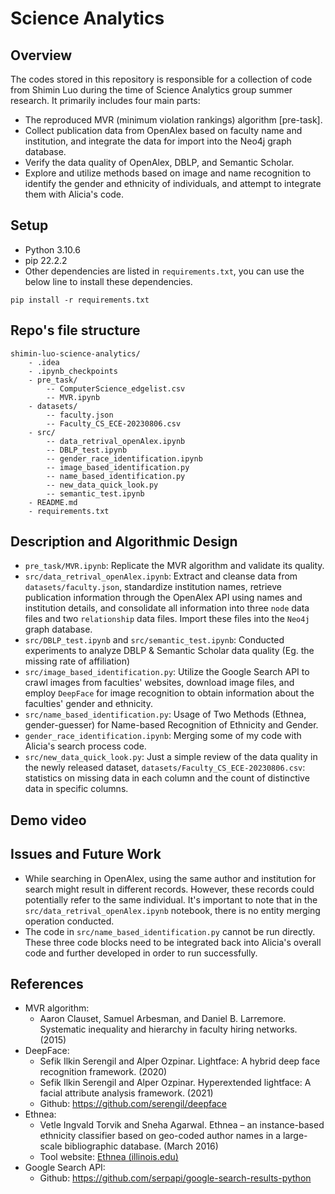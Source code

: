 # Science Analytics

## Overview

The codes stored in this repository is responsible for a collection of code from Shimin Luo during the time of Science Analytics group summer research. It primarily includes four main parts:

* The reproduced MVR (minimum violation rankings) algorithm [pre-task].
* Collect publication data from OpenAlex based on faculty name and institution, and integrate the data for import into the Neo4j graph database.
* Verify the data quality of OpenAlex, DBLP, and Semantic Scholar.
* Explore and utilize methods based on image and name recognition to identify the gender and ethnicity of individuals, and attempt to integrate them with Alicia's code.

## Setup

* Python 3.10.6
* pip 22.2.2
* Other dependencies are listed in `requirements.txt`, you can use the below line to install these dependencies.

```
pip install -r requirements.txt 
```

## Repo's file structure

```
shimin-luo-science-analytics/
    - .idea
    - .ipynb_checkpoints
    - pre_task/
        -- ComputerScience_edgelist.csv
        -- MVR.ipynb
    - datasets/ 
        -- faculty.json
        -- Faculty_CS_ECE-20230806.csv
    - src/
        -- data_retrival_openAlex.ipynb
        -- DBLP_test.ipynb
        -- gender_race_identification.ipynb
        -- image_based_identification.py
        -- name_based_identification.py
        -- new_data_quick_look.py
        -- semantic_test.ipynb
    - README.md
    - requirements.txt
```
## Description and Algorithmic Design 

* `pre_task/MVR.ipynb`: Replicate the MVR algorithm and validate its quality.
* `src/data_retrival_openAlex.ipynb`: Extract and cleanse data from `datasets/faculty.json`, standardize institution names, retrieve publication information through the OpenAlex API using names and institution details, and consolidate all information into three `node` data files and two `relationship` data files. Import these files into the `Neo4j` graph database.
* `src/DBLP_test.ipynb` and `src/semantic_test.ipynb`: Conducted experiments to analyze DBLP & Semantic Scholar data quality (Eg. the missing rate of affiliation)
* `src/image_based_identification.py`: Utilize the Google Search API to crawl images from faculties' websites, download image files, and employ `DeepFace` for image recognition to obtain information about the faculties' gender and ethnicity.
* `src/name_based_identification.py`: Usage of Two Methods (Ethnea, gender-guesser) for Name-based Recognition of Ethnicity and Gender.
* `gender_race_identification.ipynb`: Merging some of my code with Alicia's search process code.
* `src/new_data_quick_look.py`: Just a simple review of the data quality in the newly released dataset, `datasets/Faculty_CS_ECE-20230806.csv`: statistics on missing data in each column and the count of distinctive data in specific columns.

## Demo video



## Issues and Future Work

* While searching in OpenAlex, using the same author and institution for search might result in different records. However, these records could potentially refer to the same individual. It's important to note that in the `src/data_retrival_openAlex.ipynb` notebook, there is no entity merging operation conducted.
* The code in `src/name_based_identification.py` cannot be run directly. These three code blocks need to be integrated back into Alicia's overall code and further developed in order to run successfully.


## References 
* MVR algorithm: 
  * Aaron Clauset, Samuel Arbesman, and Daniel B. Larremore. Systematic inequality and hierarchy in faculty hiring networks. (2015)
* DeepFace: 
  * Sefik Ilkin Serengil and Alper Ozpinar. Lightface: A hybrid deep face recognition framework. (2020)
  * Sefik Ilkin Serengil and Alper Ozpinar. Hyperextended lightface: A facial attribute analysis framework. (2021)
  * Github: https://github.com/serengil/deepface
* Ethnea: 
  * Vetle Ingvald Torvik and Sneha Agarwal. Ethnea – an instance-based ethnicity classifier based on geo-coded author names in a large-scale bibliographic database. (March 2016)
  * Tool website: [Ethnea (illinois.edu)](http://abel.lis.illinois.edu/cgi-bin/ethnea/search.py)
* Google Search API:
  * Github: https://github.com/serpapi/google-search-results-python

